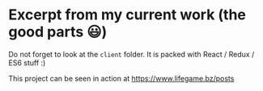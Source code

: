 # Excerpt from my current work (the good parts :smiley:)

Do not forget to look at the `client` folder. It is packed with React / Redux / ES6 stuff :)

This project can be seen in action at https://www.lifegame.bz/posts

